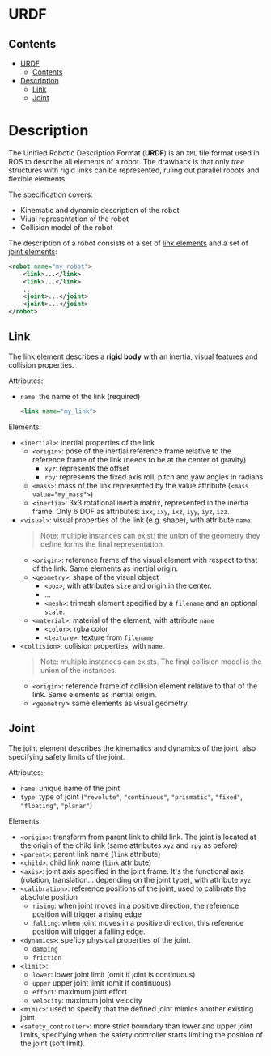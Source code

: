 # URDF
## Contents
- [URDF](#urdf)
  - [Contents](#contents)
- [Description](#description)
  - [Link](#link)
  - [Joint](#joint)

# Description
The Unified Robotic Description Format (**URDF**) is an `XML` file format used in ROS to describe all elements of a robot. The drawback is that only *tree* structures with rigid links can be represented, ruling out parallel robots and flexible elements.

The specification covers:
- Kinematic and dynamic description of the robot
- Viual representation of the robot
- Collision model of the robot

The description of a robot consists of a set of [link elements](#link) and a set of [joint elements](#joint):
```XML
<robot name="my_robot">
    <link>...</link>
    <link>...</link>
    ...
    <joint>...</joint>
    <joint>...</joint>
</robot>
```

## Link
The link element describes a **rigid body** with an inertia, visual features and collision properties.

Attributes:
- `name`: the name of the link (required)
  ```XML
  <link name="my_link">
  ```

Elements:
- `<inertial>`: inertial properties of the link
  - `<origin>`: pose of the inertial reference frame relative to the reference frame of the link (needs to be at the center of gravity)
    - `xyz`: represents the offset
    - `rpy`: represents the fixed axis roll, pitch and yaw angles in radians
  - `<mass>`: mass of the link represented by the value attribute (`<mass value="my_mass">`)
  - `<inertia>`: 3x3 rotational inertia matrix, represented in the inertia frame. Only 6 DOF as attributes: `ixx`, `ixy`, `ixz`, `iyy`, `iyz`, `izz`.
- `<visual>`: visual properties of the link (e.g. shape), with attribute `name`. 
  > Note: multiple instances can exist: the union of the geometry they define forms the final representation.
  - `<origin>`: reference frame of the visual element with respect to that of the link. Same elements as inertial origin.
  - `<geometry>`: shape of the visual object
    - `<box>`, with attributes `size` and origin in the center.
    - ...
    - `<mesh>`: trimesh element specified by a `filename` and an optional `scale`.
  - `<material>`: material of the element, with attribute `name`
    - `<color>`: rgba color
    - `<texture>`: texture from `filename`
- `<collision>`: collision properties, with `name`.
  > Note: multiple instances can exists. The final collision model is the union of the instances.
  - `<origin>`: reference frame of collision element relative to that of the link. Same elements as inertial origin.
  - `<geometry`> same elements as visual geometry.

## Joint
The joint element describes the kinematics and dynamics of the joint, also specifying safety limits of the joint.

Attributes:
- `name`: unique name of the joint
- `type`: type of joint (`"revolute"`, `"continuous"`, `"prismatic"`, `"fixed"`, `"floating"`, `"planar"`)

Elements:
- `<origin>`: transform from parent link to child link. The joint is located at the origin of the child link (same attributes `xyz` and `rpy` as before)
- `<parent>`: parent link name (`link` attribute)
- `<child>`: child link name (`link` attribute)
- `<axis>`: joint axis specified in the joint frame. It's the functional axis (rotation, translation... depending on the joint type), with attribute `xyz`
- `<calibration>`: reference positions of the joint, used to calibrate the absolute position
  - `rising`: when joint moves in a positive direction, the reference position will trigger a rising edge
  - `falling`: when joint moves in a positive direction, this reference position will trigger a falling edge.
- `<dynamics>`: speficy physical properties of the joint.
  - `damping`
  - `friction`
- `<limit>`: 
  - `lower`: lower joint limit (omit if joint is continuous)
  - `upper` upper joint limit (omit if continuous)
  - `effort`: maximum joint effort
  - `velocity`: maximum joint velocity
- `<mimic>`: used to specify that the defined joint mimics another existing joint.
- `<safety_controller>`: more strict boundary than lower and upper joint limits, specifying when the safety controller starts limiting the position of the joint (soft limit).